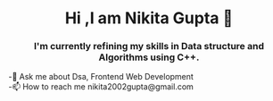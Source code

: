 <h1 align="center">Hi ,I am Nikita Gupta 👋</h1>

<h3 align="center">I'm currently refining my skills in Data structure and Algorithms using C++.</h3>
-💬 Ask me about Dsa, Frontend Web Development<br>
-📫 How to reach me nikita2002gupta@gmail.com

